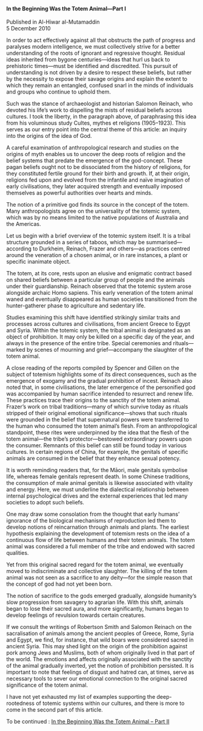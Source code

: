 <h4>In the Beginning Was the Totem Animal—Part I</h4>


Published in Al-Hiwar al-Mutamaddin
<br>
5 December 2010


In order to act effectively against all that obstructs the path of progress and paralyses modern intelligence, we must collectively strive for a better understanding of the roots of ignorant and regressive thought. Residual ideas inherited from bygone centuries—ideas that hurl us back to prehistoric times—must be identified and discredited. This pursuit of understanding is not driven by a desire to respect these beliefs, but rather by the necessity to expose their savage origins and explain the extent to which they remain an entangled, confused snarl in the minds of individuals and groups who continue to uphold them.

Such was the stance of archaeologist and historian Salomon Reinach, who devoted his life’s work to dispelling the mists of residual beliefs across cultures. I took the liberty, in the paragraph above, of paraphrasing this idea from his voluminous study Cultes, mythes et religions (1905–1923). This serves as our entry point into the central theme of this article: an inquiry into the origins of the idea of God.

A careful examination of anthropological research and studies on the origins of myth enables us to uncover the deep roots of religion and the belief systems that predate the emergence of the god-concept. These pagan beliefs ought not to be dissociated from the history of religions, for they constituted fertile ground for their birth and growth. If, at their origin, religions fed upon and evolved from the infantile and naïve imagination of early civilisations, they later acquired strength and eventually imposed themselves as powerful authorities over hearts and minds.

The notion of a primitive god finds its source in the concept of the totem. Many anthropologists agree on the universality of the totemic system, which was by no means limited to the native populations of Australia and the Americas.

Let us begin with a brief overview of the totemic system itself. It is a tribal structure grounded in a series of taboos, which may be summarised—according to Durkheim, Reinach, Frazer and others—as practices centred around the veneration of a chosen animal, or in rare instances, a plant or specific inanimate object.

The totem, at its core, rests upon an elusive and enigmatic contract based on shared beliefs between a particular group of people and the animals under their guardianship. Reinach observed that the totemic system arose alongside archaic Homo sapiens. This early veneration of the totem animal waned and eventually disappeared as human societies transitioned from the hunter-gatherer phase to agriculture and sedentary life.

Studies examining this shift have identified strikingly similar traits and processes across cultures and civilisations, from ancient Greece to Egypt and Syria. Within the totemic system, the tribal animal is designated as an object of prohibition. It may only be killed on a specific day of the year, and always in the presence of the entire tribe. Special ceremonies and rituals—marked by scenes of mourning and grief—accompany the slaughter of the totem animal.

A close reading of the reports compiled by Spencer and Gillen on the subject of totemism highlights some of its direct consequences, such as the emergence of exogamy and the gradual prohibition of incest. Reinach also noted that, in some civilisations, the later emergence of the personified god was accompanied by human sacrifice intended to resurrect and renew life. These practices trace their origins to the sanctity of the totem animal. Frazer’s work on tribal traditions—many of which survive today as rituals stripped of their original emotional significance—shows that such rituals were grounded in the belief that supernatural powers were transferred to the human who consumed the totem animal’s flesh. From an anthropological standpoint, these rites were underpinned by the idea that the flesh of the totem animal—the tribe’s protector—bestowed extraordinary powers upon the consumer. Remnants of this belief can still be found today in various cultures. In certain regions of China, for example, the genitals of specific animals are consumed in the belief that they enhance sexual potency.

It is worth reminding readers that, for the Māori, male genitals symbolise life, whereas female genitals represent death. In some Chinese traditions, the consumption of male animal genitals is likewise associated with vitality and energy. Here, we must underline the dialectical relationship between internal psychological drives and the external experiences that led many societies to adopt such beliefs.

One may draw some consolation from the thought that early humans’ ignorance of the biological mechanisms of reproduction led them to develop notions of reincarnation through animals and plants. The earliest hypothesis explaining the development of totemism rests on the idea of a continuous flow of life between humans and their totem animals. The totem animal was considered a full member of the tribe and endowed with sacred qualities.

Yet from this original sacred regard for the totem animal, we eventually moved to indiscriminate and collective slaughter. The killing of the totem animal was not seen as a sacrifice to any deity—for the simple reason that the concept of god had not yet been born.

The notion of sacrifice to the gods emerged gradually, alongside humanity’s slow progression from savagery to agrarian life. With this shift, animals began to lose their sacred aura, and more significantly, humans began to develop feelings of revulsion towards certain creatures.

If we consult the writings of Robertson Smith and Salomon Reinach on the sacralisation of animals among the ancient peoples of Greece, Rome, Syria and Egypt, we find, for instance, that wild boars were considered sacred in ancient Syria. This may shed light on the origin of the prohibition against pork among Jews and Muslims, both of whom originally lived in that part of the world. The emotions and affects originally associated with the sanctity of the animal gradually inverted, yet the notion of prohibition persisted. It is important to note that feelings of disgust and hatred can, at times, serve as necessary tools to sever our emotional connection to the original sacred significance of the totem animal.

I have not yet exhausted my list of examples supporting the deep-rootedness of totemic systems within our cultures, and there is more to come in the second part of this article.

To be continued : [In the Beginning Was the Totem Animal – Part II](article20.md)
